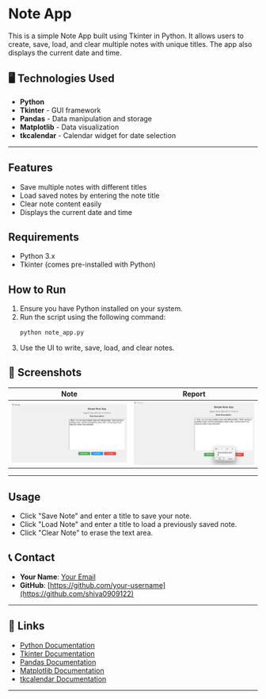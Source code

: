 # Note App

This is a simple Note App built using Tkinter in Python. It allows users to create, save, load, and clear multiple notes with unique titles. The app also displays the current date and time.

## 🖥️ Technologies Used

- **Python** 
- **Tkinter** - GUI framework
- **Pandas** - Data manipulation and storage
- **Matplotlib** - Data visualization
- **tkcalendar** - Calendar widget for date selection

---
## Features
- Save multiple notes with different titles
- Load saved notes by entering the note title
- Clear note content easily
- Displays the current date and time

## Requirements
- Python 3.x
- Tkinter (comes pre-installed with Python)

## How to Run
1. Ensure you have Python installed on your system.
2. Run the script using the following command:
   ```sh
   python note_app.py
   ```
3. Use the UI to write, save, load, and clear notes.


## 📸 Screenshots

| Note |  Report |
|-------------|----------------|
| ![Note](./Screenshot%20(142).png) | ![Report](./Screenshot%20(144).png) |

---
## Usage
- Click "Save Note" and enter a title to save your note.
- Click "Load Note" and enter a title to load a previously saved note.
- Click "Clear Note" to erase the text area.
## 📞 Contact

- **Your Name**: [Your Email](mailto:shivarth.drona@gmail.com)
- **GitHub**: [https://github.com/your-username](https://github.com/shiva0909122)

---
## 🔗 Links

- [Python Documentation](https://docs.python.org/3/)
- [Tkinter Documentation](https://docs.python.org/3/library/tkinter.html)
- [Pandas Documentation](https://pandas.pydata.org/docs/)
- [Matplotlib Documentation](https://matplotlib.org/stable/contents.html)
- [tkcalendar Documentation](https://github.com/j4321/tkcalendar)

---